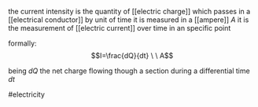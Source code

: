 the current intensity is the quantity of [[electric charge]] which passes in a [[electrical conductor]] by unit of time it is measured in a [[ampere]] $A$
it is the measurement of [[electric current]] over time in an specific point

formally:
$$I=\frac{dQ}{dt} \ \ A$$

being $dQ$ the net charge flowing though a section during a differential time $dt$

#electricity